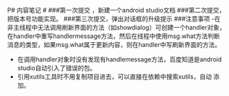 P# 内容笔记 #
###第一次提交 ，新建一个android studio文档
###第二次提交，把版本号功能实现。
###第三次提交，弹出对话框的升级提示
###注意事项
-在非主线程中无法调用刷新界面的方法（如showdialog）可创建一个handler对象，在handler中重写handlermessage方法，然后在线程中使用msg.what方法判断消息的类型，如果msg.what属于更新内容，则在handler中写刷新界面的方法。
- 在调用handler对象时没有发现有handlemessage方法，百度知道是android studio自动引入了错误的包。
- 引用xutils工具时不用复制项目进去，可以直接在依赖中搜索xutils，自动 添加。